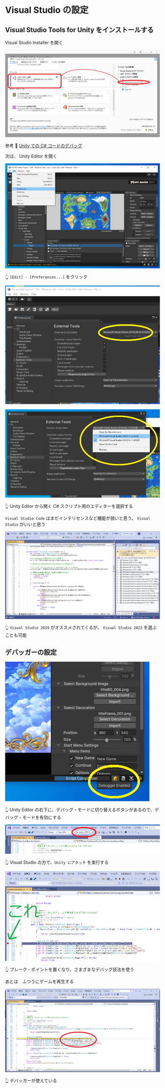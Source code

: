 # Visual Studio の設定

## Visual Studio Tools for Unity をインストールする

Visual Studio Installer を開く  

![Visual Studio Tools for Unity](./img/202305__rpgmu__10-2248--VSInstaller-o1o0.png)  

参考 📖 [Unity での C# コードのデバッグ](https://docs.unity3d.com/ja/2020.3/Manual/ManagedCodeDebugging.html)  

次は、 Unity Editor を開く  

![Unity Editor > Edit > Preferences](./img/202305__rpgmu__12-0030--edit-preferences-o1o0.png)  

👆 `[Edit] - [Preferences...]` をクリック  

![Unity Editor > External Tools](./img/202305__rpgmu__10-2258--ExternalTools-o2o0.png)  

![Select Editor](./img/202305__rpgmu__12-0035--select-editor-o2o0.png)  

👆 Unity Editor から開く C# スクリプト用のエディターを選択する  

`Visual Studio Code` はまだインテリセンスなど機能が弱いと思う。 `Visual Studio` がいいと思う  

![Visual Studio 2022](./img/202305__rpgmu__12-0040--visual-studio-2022-o1o0.png)  

👆 `Visual Studio 2019` がオススメされてくるが、 `Visual Studio 2022` を選ぶことも可能  

## デバッガーの設定

![Unity Editor > Debug Mode](./img/202305__rpgmu__10-2306--DebugMode-o2o0.png)  

👆 Unity Editor の右下に、デバッグ・モードに切り替えるボタンがあるので、デバッグ・モードを有効にする  

![Visual Studio > Attach to Unity](./img/202305__rpgmu__10-2318--AttachToUnity-o2o0.png)  

👆 Visual Studio の方で、`Unity にアタッチ` を実行する  

![Visual Studio > Break Point](./img/202305__rpgmu__10-2322--BreakPoint-o2o0.png)  

👆 ブレーク・ポイントを置くなり、さまざまなデバッグ技法を使う  

あとは　ふつうにゲームを再生する  

![Unity Editor > Debug](./img/202305__rpgmu__10-2328--Debug-o2o0.png)  

👆 デバッガーが使えている  
